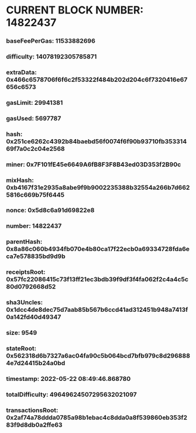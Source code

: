 # CURRENT BLOCK NUMBER: 14822437

### baseFeePerGas: 11533882696
### difficulty: 14078192305785871
### extraData: 0x466c6578706f6f6c2f53322f484b202d204c6f7320416e67656c6573
### gasLimit: 29941381
### gasUsed: 5697787
### hash: 0x251ce6262c4392b84baebd56f0074f6f90b93710fb35331469f7a0c2c04e2568
### miner: 0x7F101fE45e6649A6fB8F3F8B43ed03D353f2B90c
### mixHash: 0xb4167f31e2935a8abe9f9b9002235388b32554a266b7d6625816c669b75f6445
### nonce: 0x5d8c6a91d69822e8
### number: 14822437
### parentHash: 0x8a86c060b4934fb070e4b80ca17f22ecb0a69334728fda6eca7e578835bd9d9b
### receiptsRoot: 0x57fc22086415c73f13ff21ec3bdb39f9df3f4fa062f2c4a4c5c80d0792668d52
### sha3Uncles: 0x1dcc4de8dec75d7aab85b567b6ccd41ad312451b948a7413f0a142fd40d49347
### size: 9549
### stateRoot: 0x562318d6b7327a6ac04fa90c5b064bcd7bfb979c8d2968884e7d24415b24a0bd
### timestamp: 2022-05-22 08:49:46.868780
### totalDifficulty: 49649624507295632021097
### transactionsRoot: 0x2af74a78ddda0785a98b1ebac4c8dda0a8f539860eb353f283f9d8db0a2ffe63
